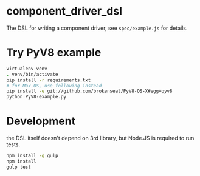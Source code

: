 component_driver_dsl
==============
The DSL for writing a component driver, see `spec/example.js` for details.

# Try PyV8 example
```sh
virtualenv venv
. venv/bin/activate
pip install -r requirements.txt
# for Max OS, use following instead
pip install -e git://github.com/brokenseal/PyV8-OS-X#egg=pyv8
python PyV8-example.py
```

# Development
the DSL itself doesn't depend on 3rd library, but Node.JS is required to run tests.
```sh
npm install -g gulp
npm install
gulp test
```
